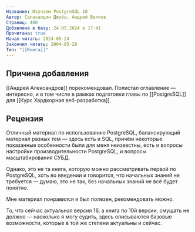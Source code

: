 ```yaml
---
Название: Изучаем PostgreSQL 10
Автор: Салахалдин Джуба, Андрей Волков
Страниц: 400
Добавлена в базу: 24.05.2024 в 17:41
Прочитана: true
Начал читать: 2024-05-24
Закончил читать: 2004-05-28
Тип: "[[Книга]]"
---
```

## Причина добавления

[[Андрей Александров]] порекомендовал. Полистал оглавление — интересно, и в том числе в рамках подготовки главы по [[PostgreSQL]] для [[Курс Хардкорная веб-разработка]].

## Рецензия

Отличный материал по использованию PostgreSQL, балансирующий материал разных тем — здесь есть и SQL, причём некоторые показанные особенности были для меня неизвестны, есть и вопросы настройки производительности PostgreSQL, и вопросы масштабирования СУБД.

Однако, это не та книга, которую можно рассматривать первой по PostgreSQL, хоть во введении и говорится, что начальных знаний не требуется — думаю, это не так, без начальных знаний не всё будет понятно.

Мне материал понравился и был полезен, рекомендовать можно.

То, что сейчас актуальная версия 16, а книга по 10й версии, смущать не должно — насколько я могу судить, здесь описываются базовые возможности, которые в той же степени актуальны и сейчас.